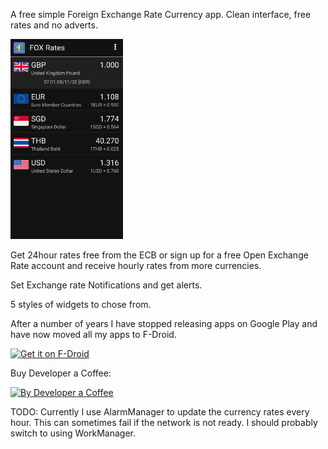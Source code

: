 A free simple Foreign Exchange Rate Currency app. Clean interface, free rates and no adverts.

[<img src="https://github.com/StarGW-net/stargw-fx/blob/main/metadata/en-US/images/phoneScreenshots/01.png?raw=true"
     alt="FX Rates"
     height="320">]()


Get 24hour rates free from the ECB or sign up for a free Open Exchange Rate account and receive hourly rates from more currencies.

Set Exchange rate Notifications and get alerts.

5 styles of widgets to chose from. 

After a number of years I have stopped releasing apps on Google Play and have now moved all my apps to F-Droid.

[<img src="https://fdroid.gitlab.io/artwork/badge/get-it-on.png"
     alt="Get it on F-Droid"
     height="80">](https://www.stargw.net/android/apks.html?net.stargw.fx)
    
Buy Developer a Coffee:
<br>

[<img src="https://www.stargw.net/android/karma/images/coffee-buy2.png"
     alt="By Developer a Coffee"
     height="120">](https://www.stargw.net/dosh/donate.html?android)
     
TODO: Currently I use AlarmManager to update the currency rates every hour. This can sometimes fail if the network is not ready. I should probably switch to using WorkManager.
